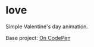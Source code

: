 # love
Simple Valentine's day animation.

Base project: [On CodePen](https://codepen.io/brettmitchell/pen/LGqJVq)
